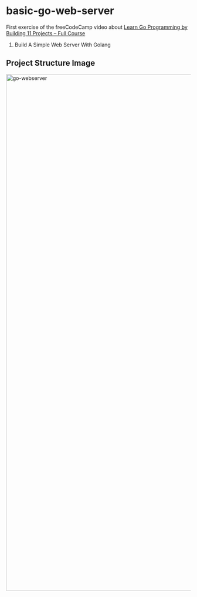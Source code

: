 # basic-go-web-server

First exercise of the freeCodeCamp video about [Learn Go Programming by Building 11 Projects – Full Course](https://youtu.be/jFfo23yIWac)

1. Build A Simple Web Server With Golang

## Project Structure Image
<img width="1408" alt="go-webserver" src="https://user-images.githubusercontent.com/4354492/182007172-4ac46b44-8d3e-4eb2-988c-a8d2edef4a32.png">
